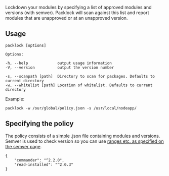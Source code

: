 Lockdown your modules by specifying a list of approved modules and versions (with semver). Packlock will scan against this list and report modules that are unapproved or at an unapproved version.

Usage
-----

    packlock [options]
    
    Options:
    
    -h, --help             output usage information
    -V, --version          output the version number

    -s, --scanpath [path]  Directory to scan for packages. Defaults to current directory
    -w, --whitelist [path] Location of whitelist. Defaults to current directory

Example:

    packlock -w /our/global/policy.json -s /usr/local/nodeapp/


Specifying the policy
---------------------
The policy consists of a simple .json file containing modules and versions. Semver is used to check version so you can use [ranges etc. as specified on the semver page](https://www.npmjs.org/doc/misc/semver.html).

    {
        "commander": "^2.2.0",
        "read-installed": "^2.0.3"
    }
